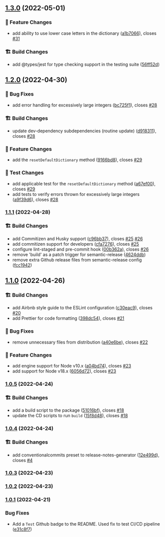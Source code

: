 ## [1.3.0](https://github.com/M-Scott-Lassiter/Alphanumeric-Encoder/compare/v1.2.0...v1.3.0) (2022-05-01)

### :gift: Feature Changes

-   add ability to use lower case letters in the dictionary ([a1b7066](https://github.com/M-Scott-Lassiter/Alphanumeric-Encoder/commit/a1b7066be92af91ed82cb2f9a1e37dbd19914659)), closes [#31](https://github.com/M-Scott-Lassiter/Alphanumeric-Encoder/issues/31)

### :building_construction: Build Changes

-   add @types/jest for type checking support in the testing suite ([56ff52d](https://github.com/M-Scott-Lassiter/Alphanumeric-Encoder/commit/56ff52d01e1ef018e68f89615f1e074c7a06248a))

## [1.2.0](https://github.com/M-Scott-Lassiter/Alphanumeric-Encoder/compare/v1.1.1...v1.2.0) (2022-04-30)

### :lady_beetle: Bug Fixes

-   add error handling for excessively large integers ([bc725f1](https://github.com/M-Scott-Lassiter/Alphanumeric-Encoder/commit/bc725f17e423910a0d64a20e56f2fa4c5064bce9)), closes [#28](https://github.com/M-Scott-Lassiter/Alphanumeric-Encoder/issues/28)

### :building_construction: Build Changes

-   update dev-dependency subdependencies (routine update) ([d918311](https://github.com/M-Scott-Lassiter/Alphanumeric-Encoder/commit/d9183113ef2512895bfdf2a9c5d22fbcde5547d8)), closes [#28](https://github.com/M-Scott-Lassiter/Alphanumeric-Encoder/issues/28)

### :gift: Feature Changes

-   add the `resetDefaultDictionary` method ([9166bd8](https://github.com/M-Scott-Lassiter/Alphanumeric-Encoder/commit/9166bd87ae07874b5bef3b60764e93984c326e1d)), closes [#29](https://github.com/M-Scott-Lassiter/Alphanumeric-Encoder/issues/29)

### :dart: Test Changes

-   add applicable test for the `resetDefaultDictionary` method ([a67ef00](https://github.com/M-Scott-Lassiter/Alphanumeric-Encoder/commit/a67ef002b45d98fc9a6fb85b492f5e1eb0459517)), closes [#29](https://github.com/M-Scott-Lassiter/Alphanumeric-Encoder/issues/29)
-   add tests to verify errors thrown for excessively large integers ([a9f39d6](https://github.com/M-Scott-Lassiter/Alphanumeric-Encoder/commit/a9f39d64bb21c5a44a572eb6c449f3acd21a37c6)), closes [#28](https://github.com/M-Scott-Lassiter/Alphanumeric-Encoder/issues/28)

### [1.1.1](https://github.com/M-Scott-Lassiter/Alphanumeric-Encoder/compare/v1.1.0...v1.1.1) (2022-04-28)

### :building_construction: Build Changes

-   add Commitizen and Husky support ([c96bb37](https://github.com/M-Scott-Lassiter/Alphanumeric-Encoder/commit/c96bb37621e06ccd86f027e46737738715a998c8)), closes [#25](https://github.com/M-Scott-Lassiter/Alphanumeric-Encoder/issues/25) [#26](https://github.com/M-Scott-Lassiter/Alphanumeric-Encoder/issues/26)
-   add commitizen support for developers ([cfa7276](https://github.com/M-Scott-Lassiter/Alphanumeric-Encoder/commit/cfa7276e43a9727f5f4bd1e09bab798a1ba908db)), closes [#25](https://github.com/M-Scott-Lassiter/Alphanumeric-Encoder/issues/25)
-   configure lint-staged and pre-commit hook ([00b362a](https://github.com/M-Scott-Lassiter/Alphanumeric-Encoder/commit/00b362ab60ead4588d99d141978679b615922fc0)), closes [#26](https://github.com/M-Scott-Lassiter/Alphanumeric-Encoder/issues/26)
-   remove 'build' as a patch trigger for semantic-release ([4624ddb](https://github.com/M-Scott-Lassiter/Alphanumeric-Encoder/commit/4624ddba36beca2156a51d7e6334fadaf0471ed8))
-   remove extra Github release files from semantic-release config ([fcc1942](https://github.com/M-Scott-Lassiter/Alphanumeric-Encoder/commit/fcc19426ef2766390721a962caf0717dc2c96917))

## [1.1.0](https://github.com/M-Scott-Lassiter/Alphanumeric-Encoder/compare/v1.0.5...v1.1.0) (2022-04-26)

### :building_construction: Build Changes

-   add Airbnb style guide to the ESLint configuration ([c30eac9](https://github.com/M-Scott-Lassiter/Alphanumeric-Encoder/commit/c30eac9ce98e3f564343ac5a83a1969e14e82430)), closes [#20](https://github.com/M-Scott-Lassiter/Alphanumeric-Encoder/issues/20)
-   add Prettier for code formatting ([398dc54](https://github.com/M-Scott-Lassiter/Alphanumeric-Encoder/commit/398dc5416133df3b252fa429bf040293295955da)), closes [#21](https://github.com/M-Scott-Lassiter/Alphanumeric-Encoder/issues/21)

### :lady_beetle: Bug Fixes

-   remove unnecessary files from distribution ([a40e6be](https://github.com/M-Scott-Lassiter/Alphanumeric-Encoder/commit/a40e6beab4d9d2bb076acfa7b08e85d2d957ec0a)), closes [#22](https://github.com/M-Scott-Lassiter/Alphanumeric-Encoder/issues/22)

### :gift: Feature Changes

-   add engine support for Node v10.x ([a04bd74](https://github.com/M-Scott-Lassiter/Alphanumeric-Encoder/commit/a04bd747b5e54c5c392ee308f9ceeeb4bfe27cc8)), closes [#23](https://github.com/M-Scott-Lassiter/Alphanumeric-Encoder/issues/23)
-   add support for Node v18.x ([6056d72](https://github.com/M-Scott-Lassiter/Alphanumeric-Encoder/commit/6056d72a9d81c1db9bdaee6f4d06eda6af45e75b)), closes [#23](https://github.com/M-Scott-Lassiter/Alphanumeric-Encoder/issues/23)

### [1.0.5](https://github.com/M-Scott-Lassiter/Alphanumeric-Encoder/compare/v1.0.4...v1.0.5) (2022-04-24)

### :building_construction: Build Changes

-   add a build script to the package ([51016bf](https://github.com/M-Scott-Lassiter/Alphanumeric-Encoder/commit/51016bf462f7e851635a38d7b2193b9bbfc0b0c2)), closes [#18](https://github.com/M-Scott-Lassiter/Alphanumeric-Encoder/issues/18)
-   update the CD scripts to run `build` ([15f8d48](https://github.com/M-Scott-Lassiter/Alphanumeric-Encoder/commit/15f8d483f29bf3b5afdd9810b6d03a7f70c98f02)), closes [#18](https://github.com/M-Scott-Lassiter/Alphanumeric-Encoder/issues/18)

### [1.0.4](https://github.com/M-Scott-Lassiter/Alphanumeric-Encoder/compare/v1.0.3...v1.0.4) (2022-04-24)

### :building_construction: Build Changes

-   add conventionalcommits preset to release-notes-generator ([12e499d](https://github.com/M-Scott-Lassiter/Alphanumeric-Encoder/commit/12e499d1260c7d1d8a3d2f0c5388c71f70bba985)), closes [#4](https://github.com/M-Scott-Lassiter/Alphanumeric-Encoder/issues/4)

### [1.0.3](https://github.com/M-Scott-Lassiter/Alphanumeric-Encoder/compare/v1.0.2...v1.0.3) (2022-04-23)

### [1.0.2](https://github.com/M-Scott-Lassiter/Alphanumeric-Encoder/compare/v1.0.1...v1.0.2) (2022-04-23)

### [1.0.1](https://github.com/M-Scott-Lassiter/Alphanumeric-Encoder/compare/v1.0.0...v1.0.1) (2022-04-21)

### Bug Fixes

-   Add a `Test` Github badge to the README. Used fix to test CI/CD pipeline ([e31c8f7](https://github.com/M-Scott-Lassiter/Alphanumeric-Encoder/commit/e31c8f768c407e62a15d85f89fdfb807f1fd1eb0))
